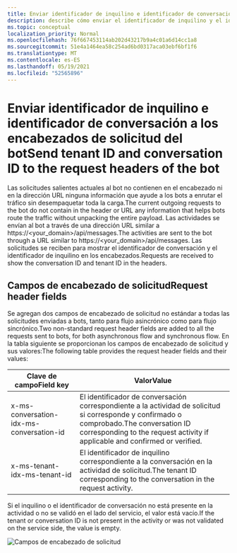 ```yaml
---
title: Enviar identificador de inquilino e identificador de conversación a los encabezados de solicitud del bot
description: describe cómo enviar el identificador de inquilino y el identificador de conversación a los encabezados de solicitud del bot.
ms.topic: conceptual
localization_priority: Normal
ms.openlocfilehash: 76f667453114ab202d43217b9a4c01a6d14cc1a8
ms.sourcegitcommit: 51e4a1464ea58c254ad6bd0317aca03ebf6bf1f6
ms.translationtype: MT
ms.contentlocale: es-ES
ms.lasthandoff: 05/19/2021
ms.locfileid: "52565896"
---
```

# <a name="send-tenant-id-and-conversation-id-to-the-request-headers-of-the-bot"></a><span data-ttu-id="ddad2-103">Enviar identificador de inquilino e identificador de conversación a los encabezados de solicitud del bot</span><span class="sxs-lookup"><span data-stu-id="ddad2-103">Send tenant ID and conversation ID to the request headers of the bot</span></span>

<span data-ttu-id="ddad2-104">Las solicitudes salientes actuales al bot no contienen en el encabezado ni en la dirección URL ninguna información que ayude a los bots a enrutar el tráfico sin desempaquetar toda la carga.</span><span class="sxs-lookup"><span data-stu-id="ddad2-104">The current outgoing requests to the bot do not contain in the header or URL any information that helps bots route the traffic without unpacking the entire payload.</span></span> <span data-ttu-id="ddad2-105">Las actividades se envían al bot a través de una dirección URL similar a https://<your_domain>/api/messages.</span><span class="sxs-lookup"><span data-stu-id="ddad2-105">The activities are sent to the bot through a URL similar to https://<your_domain>/api/messages.</span></span> <span data-ttu-id="ddad2-106">Las solicitudes se reciben para mostrar el identificador de conversación y el identificador de inquilino en los encabezados.</span><span class="sxs-lookup"><span data-stu-id="ddad2-106">Requests are received to show the conversation ID and tenant ID in the headers.</span></span>

## <a name="request-header-fields"></a><span data-ttu-id="ddad2-107">Campos de encabezado de solicitud</span><span class="sxs-lookup"><span data-stu-id="ddad2-107">Request header fields</span></span>

<span data-ttu-id="ddad2-108">Se agregan dos campos de encabezado de solicitud no estándar a todas las solicitudes enviadas a bots, tanto para flujo asincrónico como para flujo sincrónico.</span><span class="sxs-lookup"><span data-stu-id="ddad2-108">Two non-standard request header fields are added to all the requests sent to bots, for both asynchronous flow and synchronous flow.</span></span> <span data-ttu-id="ddad2-109">En la tabla siguiente se proporcionan los campos de encabezado de solicitud y sus valores:</span><span class="sxs-lookup"><span data-stu-id="ddad2-109">The following table provides the request header fields and their values:</span></span>

| <span data-ttu-id="ddad2-110">Clave de campo</span><span class="sxs-lookup"><span data-stu-id="ddad2-110">Field key</span></span> | <span data-ttu-id="ddad2-111">Valor</span><span class="sxs-lookup"><span data-stu-id="ddad2-111">Value</span></span> |
|----------------|-----------------|
| <span data-ttu-id="ddad2-112">x-ms-conversation-id</span><span class="sxs-lookup"><span data-stu-id="ddad2-112">x-ms-conversation-id</span></span> | <span data-ttu-id="ddad2-113">El identificador de conversación correspondiente a la actividad de solicitud si corresponde y confirmado o comprobado.</span><span class="sxs-lookup"><span data-stu-id="ddad2-113">The conversation ID corresponding to the request activity if applicable and confirmed or verified.</span></span> |
| <span data-ttu-id="ddad2-114">x-ms-tenant-id</span><span class="sxs-lookup"><span data-stu-id="ddad2-114">x-ms-tenant-id</span></span> | <span data-ttu-id="ddad2-115">El identificador de inquilino correspondiente a la conversación en la actividad de solicitud.</span><span class="sxs-lookup"><span data-stu-id="ddad2-115">The tenant ID corresponding to the conversation in the request activity.</span></span> |

<span data-ttu-id="ddad2-116">Si el inquilino o el identificador de conversación no está presente en la actividad o no se validó en el lado del servicio, el valor está vacío.</span><span class="sxs-lookup"><span data-stu-id="ddad2-116">If the tenant or conversation ID is not present in the activity or was not validated on the service side, the value is empty.</span></span>

![Campos de encabezado de solicitud](~/assets/images/bots/requestheaderfields.png)
